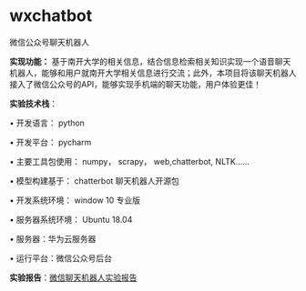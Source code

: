 # wxchatbot
微信公众号聊天机器人

**实现功能：** 基于南开大学的相关信息，结合信息检索相关知识实现一个语音聊天机器人，能够和用户就南开大学相关信息进行交流；此外，本项目将该聊天机器人接入了微信公众号的API，能够实现手机端的聊天功能，用户体验更佳！ 

**实验技术栈**：

• 开发语言： python

• 开发平台： pycharm

• 主要工具包使用： numpy， scrapy， web,chatterbot, NLTK……

• 模型构建基于： chatterbot 聊天机器人开源包

• 开发系统环境： window 10 专业版

• 服务器系统环境： Ubuntu 18.04

• 服务器：华为云服务器

• 运行平台：微信公众号后台 

**实验报告**：[微信聊天机器人实验报告](./聊天机器人实验报告.pdf)
